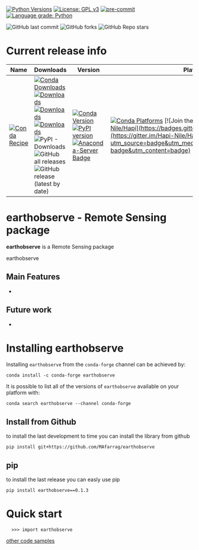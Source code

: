 [![Python Versions](https://img.shields.io/pypi/pyversions/earthobserve.png)](https://img.shields.io/pypi/pyversions/earthobserve)
[![License: GPL v3](https://img.shields.io/badge/License-GPLv3-blue.svg)](https://www.gnu.org/licenses/gpl-3.0)
[![pre-commit](https://img.shields.io/badge/pre--commit-enabled-brightgreen?logo=pre-commit&logoColor=white)](https://github.com/pre-commit/pre-commit)
[![Language grade: Python](https://img.shields.io/lgtm/grade/python/g/MAfarrag/Hapi.svg?logo=lgtm&logoWidth=18)](https://lgtm.com/projects/g/MAfarrag/Hapi/context:python)



![GitHub last commit](https://img.shields.io/github/last-commit/MAfarrag/earthobserve)
![GitHub forks](https://img.shields.io/github/forks/MAfarrag/earthobserve?style=social)
![GitHub Repo stars](https://img.shields.io/github/stars/MAfarrag/earthobserve?style=social)


Current release info
====================

| Name | Downloads                                                                                                                                                                                                                                                                                                                                                                                                                                                                                                                                                                                                                                                                                                                                                                          | Version | Platforms |
| --- |------------------------------------------------------------------------------------------------------------------------------------------------------------------------------------------------------------------------------------------------------------------------------------------------------------------------------------------------------------------------------------------------------------------------------------------------------------------------------------------------------------------------------------------------------------------------------------------------------------------------------------------------------------------------------------------------------------------------------------------------------------------------------------| --- | --- |
| [![Conda Recipe](https://img.shields.io/badge/recipe-earth2observe-green.svg)](https://anaconda.org/conda-forge/earth2observe) | [![Conda Downloads](https://img.shields.io/conda/dn/conda-forge/earth2observe.svg)](https://anaconda.org/conda-forge/earth2observe) [![Downloads](https://pepy.tech/badge/earth2observe)](https://pepy.tech/project/earth2observe) [![Downloads](https://pepy.tech/badge/earth2observe/month)](https://pepy.tech/project/earth2observe)  [![Downloads](https://pepy.tech/badge/earth2observe/week)](https://pepy.tech/project/earth2observe)  ![PyPI - Downloads](https://img.shields.io/pypi/dd/earth2observe?color=blue&style=flat-square) ![GitHub all releases](https://img.shields.io/github/downloads/MAfarrag/earth2observe/total) ![GitHub release (latest by date)](https://img.shields.io/github/downloads/MAfarrag/earth2observe/0.1.0/total) | [![Conda Version](https://img.shields.io/conda/vn/conda-forge/earth2observe.svg)](https://anaconda.org/conda-forge/earth2observe) [![PyPI version](https://badge.fury.io/py/earth2observe.svg)](https://badge.fury.io/py/earth2observe) [![Anaconda-Server Badge](https://anaconda.org/conda-forge/earth2observe/badges/version.svg)](https://anaconda.org/conda-forge/earth2observe) | [![Conda Platforms](https://img.shields.io/conda/pn/conda-forge/earth2observe.svg)](https://anaconda.org/conda-forge/earth2observe) [![Join the chat at https://gitter.im/Hapi-Nile/Hapi](https://badges.gitter.im/Hapi-Nile/Hapi.svg)](https://gitter.im/Hapi-Nile/Hapi?utm_source=badge&utm_medium=badge&utm_campaign=pr-badge&utm_content=badge) |

earthobserve - Remote Sensing package
=====================================================================
**earthobserve** is a Remote Sensing package

earthobserve

Main Features
-------------
  -


Future work
-------------
  -



Installing earthobserve
===============

Installing `earthobserve` from the `conda-forge` channel can be achieved by:

```
conda install -c conda-forge earthobserve
```

It is possible to list all of the versions of `earthobserve` available on your platform with:

```
conda search earthobserve --channel conda-forge
```

## Install from Github
to install the last development to time you can install the library from github
```
pip install git+https://github.com/MAfarrag/earthobserve
```

## pip
to install the last release you can easly use pip
```
pip install earthobserve==0.1.3
```

Quick start
===========

```
  >>> import earthobserve
```

[other code samples](https://earthobserve.readthedocs.io/en/latest/?badge=latest)

